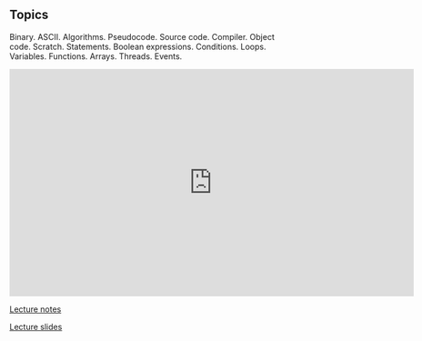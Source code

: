 ## Topics
Binary. ASCII. Algorithms. Pseudocode. Source code. Compiler. Object code. Scratch. Statements. Boolean expressions. Conditions. Loops. Variables. Functions. Arrays. Threads. Events.

<iframe width="711" height="400" src="https://www.youtube.com/embed/lhlBWlhS7Vg" frameborder="0" allowfullscreen></iframe>

[Lecture notes](http://cdn.cs50.net/2014/fall/lectures/0/w/notes0w/notes0w.html)

[Lecture slides](http://cdn.cs50.net/2014/fall/lectures/0/w/week0w.pdf)